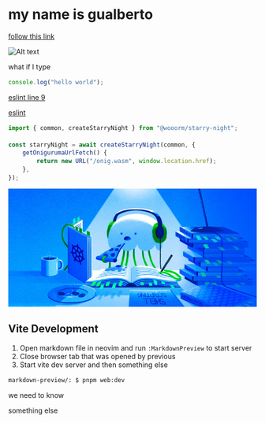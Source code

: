 # my name is gualberto

[follow this link](https://github.com)

![Alt text](https://www.digitalocean.com/_next/static/media/intro-to-cloud.d49bc5f7.jpeg)

what if I type

```ts
console.log("hello world");
```

[eslint line 9](.eslintrc.cjs#L9)

[eslint](.eslintrc.cjs)

```typescript
import { common, createStarryNight } from "@wooorm/starry-night";

const starryNight = await createStarryNight(common, {
    getOnigurumaUrlFetch() {
        return new URL("/onig.wasm", window.location.href);
    },
});
```

![gualbert](local.jpeg)

## Vite Development

1. Open markdown file in neovim and run `:MarkdownPreview` to start server
2. Close browser tab that was opened by previous
3. Start vite dev server and then something else

```bash
markdown-preview/: $ pnpm web:dev
```

we need to know

something else
